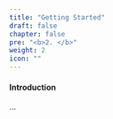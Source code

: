 ```yaml
---
title: "Getting Started"
draft: false
chapter: false
pre: "<b>2. </b>"
weight: 2
icon: ""
---
```


#### Introduction

...

